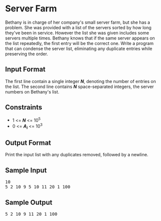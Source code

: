 # Server Farm

Bethany is in charge of her company's small server farm, but she has a problem. She was provided with a list of the servers sorted by how long they've been in service. However the list she was given includes some servers multiple times. Bethany knows that if the same server appears on the list repeatedly, the first entry will be the correct one. Write a program that can condense the server list, eliminating any duplicate entries while preserving the order.

## Input Format

The first line contain a single integer __*N*__, denoting the number of entries on the list.
The second line contains __*N*__ space-separated integers, the server numbers on Bethany's list.

## Constraints

- 1 <= __*N*__ <= 10<sup>5</sup>
- 0 <= __*A<sub>i</sub>*__ <= 10<sup>3</sup>

## Output Format

Print the input list with any duplicates removed, followed by a newline.

## Sample Input
<pre>
10
5 2 10 9 5 10 11 20 1 100
</pre>

## Sample Output
<pre>
5 2 10 9 11 20 1 100
</pre>
